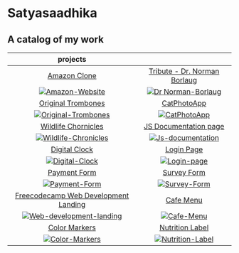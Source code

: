 # Satyasaadhika 
## A catalog of my work

   |projects|   |
|:--------:|:---------:|
|[Amazon Clone](https://satyasaadhika.github.io/amazon-clone/)  |  [Tribute - Dr. Norman Borlaug](https://satyasaadhika.github.io/tribute-page/) |
|[![Amazon-Website](https://github.com/satyasaadhika/satyasaadhika.github.io/assets/106907193/9a71a75d-48a3-4921-b636-9737c40af2bc)](https://satyasaadhika.github.io/amazon-clone/)|[![Dr   Norman-Borlaug](https://github.com/satyasaadhika/satyasaadhika.github.io/assets/106907193/99c00a54-da65-46dc-8d1d-8ee90abbfd7a)](https://satyasaadhika.github.io/tribute-page/) |
|[Original Trombones](https://satyasaadhika.github.io/trombones/)  | [CatPhotoApp](https://satyasaadhika.github.io/cat-photos/)|
|[![Original-Trombones](https://github.com/satyasaadhika/satyasaadhika.github.io/assets/106907193/f9bdec84-6648-4c98-abb1-ecb6dc8176b4)](https://satyasaadhika.github.io/trombones/) |[![CatPhotoApp](https://github.com/satyasaadhika/satyasaadhika.github.io/assets/106907193/29416169-dfd9-4a6e-a01c-d088d0d54360)](https://satyasaadhika.github.io/cat-photos/)|
| [Wildlife Chornicles](https://satyasaadhika.github.io/wildlife/) | [JS Documentation page](https://satyasaadhika.github.io/documentation/) |
|[![Wildlife-Chronicles](https://github.com/satyasaadhika/satyasaadhika.github.io/assets/106907193/171d5152-aea8-4fd2-b327-55afd1c966d1)](https://satyasaadhika.github.io/wildlife/) | [![Js-documentation](https://github.com/satyasaadhika/satyasaadhika.github.io/assets/106907193/85ec5157-3f1d-4b23-b428-cf076491b215)](https://satyasaadhika.github.io/documentation/)|
| [Digital Clock](https://satyasaadhika.github.io/digital-clock/)   |[Login Page](https://satyasaadhika.github.io/login-page/) |
|[![Digital-Clock](https://github.com/satyasaadhika/satyasaadhika.github.io/assets/106907193/ef4a7d85-842e-47e2-a2a7-3bb33773733f)](https://satyasaadhika.github.io/digital-clock/) |[![Login-page](https://github.com/satyasaadhika/satyasaadhika.github.io/assets/106907193/8713000f-703d-464f-b40b-65da88a89465)](https://satyasaadhika.github.io/login-page/) |
| [Payment Form](https://satyasaadhika.github.io/payment-form/)    | [Survey Form](https://satyasaadhika.github.io/form/)  |
|[![Payment-Form](https://github.com/satyasaadhika/satyasaadhika.github.io/assets/106907193/36269714-121e-4710-98e9-7b504eb66025)](https://satyasaadhika.github.io/payment-form/) |[![Survey-Form](https://github.com/satyasaadhika/satyasaadhika.github.io/assets/106907193/8e02c9f8-e6b5-487d-9a81-d428541acc95)](https://satyasaadhika.github.io/form/) |
| [Freecodecamp Web Development Landing](https://satyasaadhika.github.io/freecodecamp-wd-landing/)| [Cafe Menu](https://satyasaadhika.github.io/cafe-menu/) |
|[![Web-development-landing](https://github.com/satyasaadhika/satyasaadhika.github.io/assets/106907193/1358de36-8023-4ccb-9aba-419fe0971262)](https://satyasaadhika.github.io/freecodecamp-wd-landing/)| [![Cafe-Menu](https://github.com/satyasaadhika/satyasaadhika.github.io/assets/106907193/9fc66923-60c3-4907-8634-fe3e45ababd6)](https://satyasaadhika.github.io/cafe-menu/)|
| [Color Markers](https://satyasaadhika.github.io/color-markers/)  |[Nutrition Label](https://satyasaadhika.github.io/nutrition-label/)    |
|[![Color-Markers](https://github.com/satyasaadhika/satyasaadhika.github.io/assets/106907193/3201a2f0-5941-4e7f-9c28-4aa8462e7e8b)](https://satyasaadhika.github.io/color-markers/) |[![Nutrition-Label](https://github.com/satyasaadhika/satyasaadhika.github.io/assets/106907193/f90a9522-9ec8-4f1c-be29-7b78da47d6e7)](https://satyasaadhika.github.io/nutrition-label/) |






















